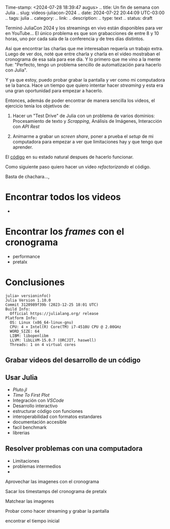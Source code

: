Time-stamp: <2024-07-28 18:39:47 augus>
.. title: Un fin de semana con Julia
.. slug: videos-juliacon-2024
.. date: 2024-07-22 20:44:09 UTC-03:00
.. tags: julia 
.. category: 
.. link: 
.. description: 
.. type: text
.. status: draft

Terminó JuliaCon 2024 y los streamings en vivo están disponibles para ver en YouTube... El único problema es que son grabacciones de entre 8 y 10 horas, uno por cada sala de la conferencia y de tres días distintos.

Así que encontrar las charlas que me interesaban requería un trabajo extra. Luego de ver dos, noté que entre charla y charla en el video mostraban el cronograma de esa sala para ese día. Y lo primero que me vino a la mente fue: "Perfecto, tengo un problema sencillo de automatización para hacerlo con Julia".

Y ya que estoy, puedo probar grabar la pantalla y ver como mi computadora se la banca. Hace un tiempo que quiero intentar hacer *streaming* y esta era una gran oportunidad para empezar a hacerlo.


Entonces, además de poder encontrar de manera sencilla los videos, el ejercicio tenía los objetivos de:

1) Hacer un "Test Drive" de Julia con un problema de varios dominios: Procesamiento de texto y *Scrapping*, Análisis de Imágenes, Interacción con *API Rest*

2) Animarme a grabar un *screen share*, poner a prueba el *setup* de mi computadora para empezar a ver que limitaciones hay y que tengo que aprender.


El [código](https://github.com/akielbowicz/arenero/blob/b00ba7e206977c08c92e1ab3b68d94844f352165/juliacon2024-videos/decargar_yt_list.jl) en su estado natural despues de hacerlo funcionar. 

Como siguiente paso quiero hacer un video *refactorizando* el código. 


Basta de chachara..., 


# Encontrar todos los videos

- 

# Encontrar los *frames* con el cronograma

- performance
- pretalx


# Conclusiones

```julia-repl
julia> versioninfo()
Julia Version 1.10.0
Commit 3120989f39b (2023-12-25 18:01 UTC)
Build Info:
  Official https://julialang.org/ release
Platform Info:
  OS: Linux (x86_64-linux-gnu)
  CPU: 4 × Intel(R) Core(TM) i7-4510U CPU @ 2.00GHz
  WORD_SIZE: 64
  LIBM: libopenlibm
  LLVM: libLLVM-15.0.7 (ORCJIT, haswell)
  Threads: 1 on 4 virtual cores
```


## Grabar videos del desarrollo de un código



## Usar Julia 

- *Pluto.jl*
- *Time To First Plot*
- Integración con *VSCode*
- Desarrollo interactivo
- estructurar código con funciones
- interoperabilidad con formatos estandares
- documentación accesible
- facil benchmark
- librerias 

## Resolver problemas con una computadora

- Limitaciones
- problemas intermedios
- 


Aprovechar las imagenes con el cronograma

Sacar los timestamps del cronograma de pretalx

Matchear las imagenes

Probar como hacer streaming y grabar la pantalla

encontrar el tiempo inicial
